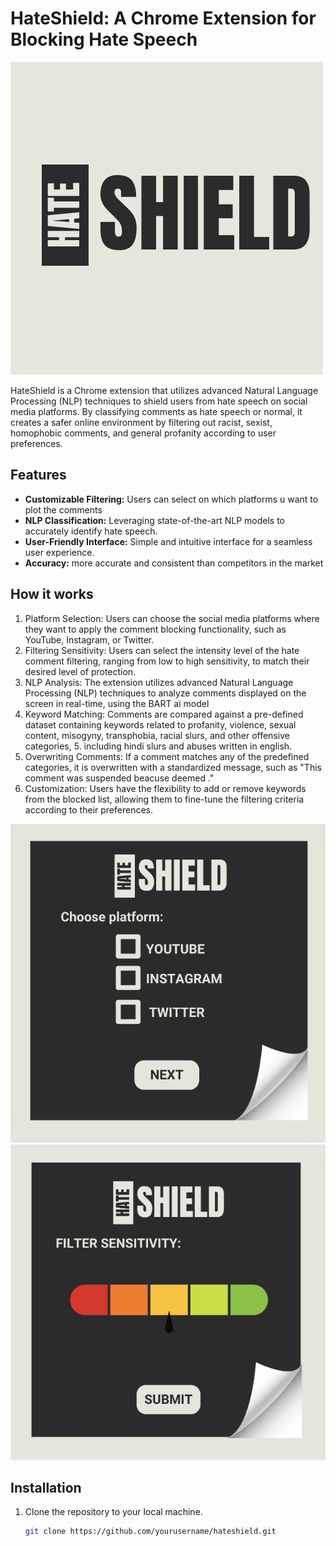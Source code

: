 # HateShield: A Chrome Extension for Blocking Hate Speech

![HateShield Logo](utils/64446697-c001-4096-ad60-fde407b3fbd2.jpeg)

HateShield is a Chrome extension that utilizes advanced Natural Language Processing (NLP) techniques to shield users from hate speech on social media platforms. By classifying comments as hate speech or normal, it creates a safer online environment by filtering out racist, sexist, homophobic comments, and general profanity according to user preferences.

## Features

- **Customizable Filtering:** Users can select on which platforms u want to plot the comments
- **NLP Classification:** Leveraging state-of-the-art NLP models to accurately identify hate speech.
- **User-Friendly Interface:** Simple and intuitive interface for a seamless user experience.
- **Accuracy:** more accurate and consistent than competitors in the market
## How it works
1. Platform Selection: Users can choose the social media platforms where they want to apply the comment blocking functionality, such as YouTube, Instagram, or Twitter.
2. Filtering Sensitivity: Users can select the intensity level of the hate comment filtering, ranging from low to high sensitivity, to match their desired level of protection.
3. NLP Analysis: The extension utilizes advanced Natural Language Processing (NLP) techniques to analyze comments displayed on the screen in real-time, using the BART ai model
4. Keyword Matching: Comments are compared against a pre-defined dataset containing keywords related to profanity, violence, sexual content, misogyny, transphobia, racial slurs, and other offensive categories, 5. including hindi slurs and abuses written in english.
5. Overwriting Comments: If a comment matches any of the predefined categories, it is overwritten with a standardized message, such as "This comment was suspended beacuse deemed <category>."
6. Customization: Users have the flexibility to add or remove keywords from the blocked list, allowing them to fine-tune the filtering criteria according to their preferences.

![HateShield UI](utils/first.png)
![HateShield UI](utils/image.png)


## Installation

1. Clone the repository to your local machine.
   ```sh
   git clone https://github.com/yourusername/hateshield.git
